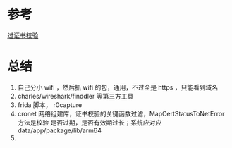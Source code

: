 

# 参考

[过证书校验](https://bbs.kanxue.com/thread-277996.htm)


# 总结

1. 自己分小 wifi ，然后抓 wifi 的包，通用，不过全是 https ，只能看到域名
2. charles/wireshark/finddler 等第三方工具
3. frida 脚本， r0capture 
4. cronet 网络组建库，证书校验的关键函数过滤，MapCertStatusToNetError 方法是校验 是否过期，是否有效期过长；系统应对应 data/app/package/lib/arm64
5. 












